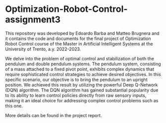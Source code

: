# Optimization-Robot-Control-assignment3
This repository was developed by Edoardo Barba and Matteo Brugnera and it contains the code and documents for the final project of Optimization Robot Control course of the Master in Artificial Intelligent Systems at the University of Trento, a.y. 2022-2023.

We delve into the problem of optimal control and stabilization of both the pendulum and double pendulum systems. The pendulum system, consisting
of a mass attached to a fixed pivot point, exhibits complex dynamics that require sophisticated control strategies to achieve desired objectives. 
In this specific scenario, our objective is to bring the pendulum to an upright position. We achieved this result by utilizing the powerful Deep Q-Network (DQN)
algorithm. The DQN algorithm has gained substantial popularity due to its ability to learn control policies directly from raw sensory inputs, 
making it an ideal choice for addressing complex control problems such as this one. 

More details can be found in the project report. 


